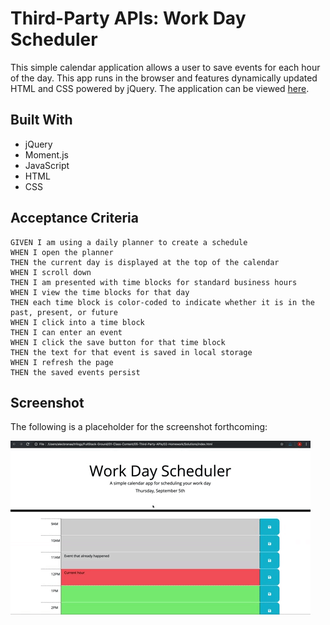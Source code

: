 # Third-Party APIs: Work Day Scheduler

This simple calendar application allows a user to save events for each hour of the day. This app runs in the browser and features dynamically updated HTML and CSS powered by jQuery. The application can be viewed [here](https://bandreae.github.io/Day-Scheduler/).


## Built With

* jQuery 
* Moment.js
* JavaScript
* HTML
* CSS


## Acceptance Criteria

```
GIVEN I am using a daily planner to create a schedule
WHEN I open the planner
THEN the current day is displayed at the top of the calendar
WHEN I scroll down
THEN I am presented with time blocks for standard business hours
WHEN I view the time blocks for that day
THEN each time block is color-coded to indicate whether it is in the past, present, or future
WHEN I click into a time block
THEN I can enter an event
WHEN I click the save button for that time block
THEN the text for that event is saved in local storage
WHEN I refresh the page
THEN the saved events persist
```


## Screenshot

The following is a placeholder for the screenshot forthcoming:

![day planner demo](./Assets/05-third-party-apis-homework-demo.gif)
